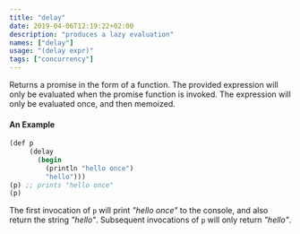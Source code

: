 ```yaml
---
title: "delay"
date: 2019-04-06T12:19:22+02:00
description: "produces a lazy evaluation"
names: ["delay"]
usage: "(delay expr)"
tags: ["concurrency"]
---
```

Returns a promise in the form of a function. The provided expression will only be evaluated when the promise function is invoked. The expression will only be evaluated once, and then memoized.

#### An Example

~~~scheme
(def p
     (delay
       (begin
         (println "hello once")
         "hello")))
(p) ;; prints "hello once"
(p)
~~~

The first invocation of `p` will print _"hello once"_ to the console, and also return the string _"hello"_. Subsequent invocations of `p` will only return _"hello"_.
